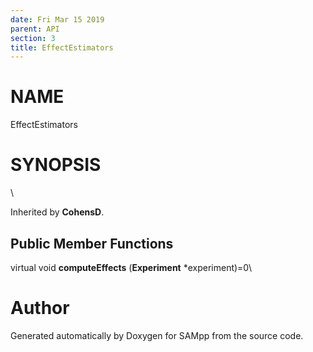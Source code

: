 ```yaml
---
date: Fri Mar 15 2019
parent: API
section: 3
title: EffectEstimators
---
```


NAME
====

EffectEstimators

SYNOPSIS
========

\

Inherited by **CohensD**.

Public Member Functions
-----------------------

virtual void **computeEffects** (**Experiment** \*experiment)=0\

Author
======

Generated automatically by Doxygen for SAMpp from the source code.

